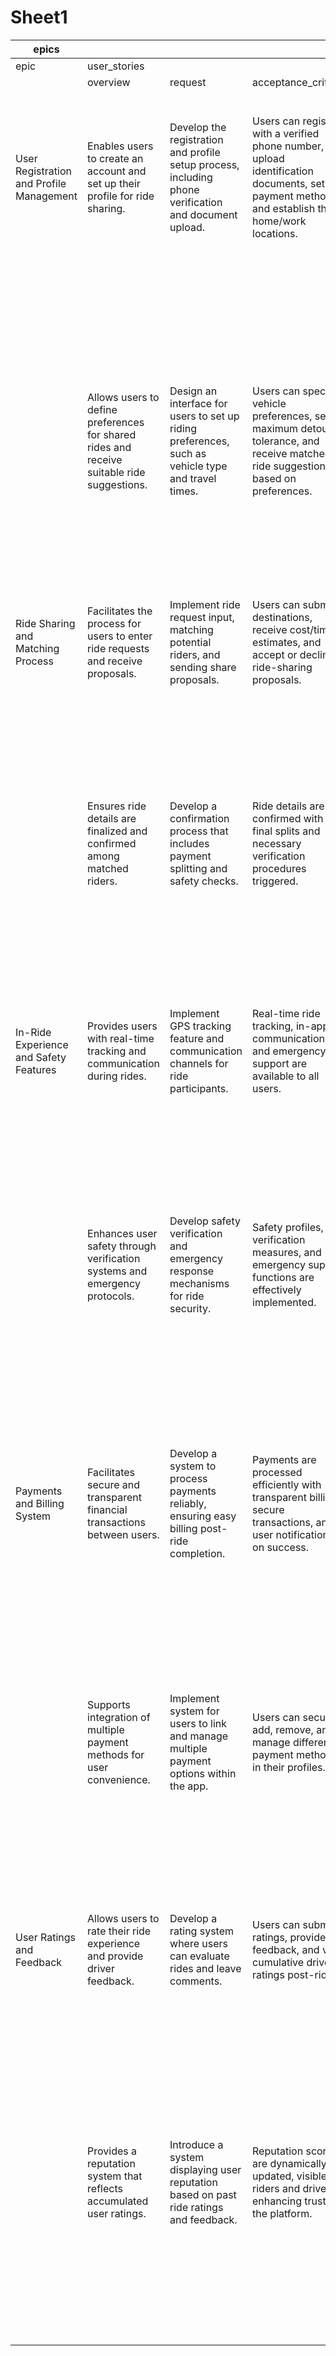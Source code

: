 # Sheet1
|epics| | | | | | | | | | | | |json_answer|
|-|-|-|-|-|-|-|-|-|-|-|-|-|-|
|epic|user_stories| | | | | | | | | | |output| |
| |overview|request|acceptance_criteria|priority|labels|tasks| | | | |output| | |
| | | | | | |task|description|priority|labels|output| | | |
|User Registration and Profile Management|Enables users to create an account and set up their profile for ride sharing.|Develop the registration and profile setup process, including phone verification and document upload.|Users can register with a verified phone number, upload identification documents, set up payment methods, and establish their home/work locations.|High|registration, profile, frontend|Implement user registration flow|Create a process for new users to sign up and verify their phone number, including uploading necessary documents.|High|frontend, verification, security| | | ||
| | | | | | |Develop backend for user profile management|Support setting, storing, and updating user profile information, including home and work locations.|High|backend, API, database| | | | |
| |Allows users to define preferences for shared rides and receive suitable ride suggestions.|Design an interface for users to set up riding preferences, such as vehicle type and travel times.|Users can specify vehicle preferences, set maximum detour tolerance, and receive matched ride suggestions based on preferences.|Medium|preferences, ride-matching, frontend|Create UI for ride preferences setup|Design the frontend for users to specify vehicle and detour preferences for personalized ride matching.|Medium|frontend, UI, UX| | | | |
| | | | | | |Develop backend logic for matching preferences|Implement algorithms that match ride requests with user-specified preferences.|High|backend, API, ride-matching| | | | |
|Ride Sharing and Matching Process|Facilitates the process for users to enter ride requests and receive proposals.|Implement ride request input, matching potential riders, and sending share proposals.|Users can submit destinations, receive cost/time estimates, and accept or decline ride-sharing proposals.|High|ride-sharing, matching, frontend|Develop ride request input UI|Design and implement the input field for users to enter ride requests and view proposals.|High|frontend, UI| | | | |
| | | | | | |Implement matching algorithm for ride proposals|Create and optimize algorithms that evaluate and generate ride-sharing proposals.|High|backend, algorithm, API| | | | |
| |Ensures ride details are finalized and confirmed among matched riders.|Develop a confirmation process that includes payment splitting and safety checks.|Ride details are confirmed with final splits and necessary verification procedures triggered.|High|ride-confirmation, payment, security|Create backend for ride confirmation|Support backend infrastructure for confirming rides, handling payment splits, and performing verification checks.|High|backend, payment, verification| | | | |
| | | | | | |Design confirmation user interface|Develop the frontend for displaying finalized ride details, costs, and verified rider info.|Medium|frontend, UI, security| | | | |
|In-Ride Experience and Safety Features|Provides users with real-time tracking and communication during rides.|Implement GPS tracking feature and communication channels for ride participants.|Real-time ride tracking, in-app communication, and emergency support are available to all users.|High|tracking, communication, frontend, backend|Implement GPS tracking and updates|Create a system for continuous GPS tracking of rides and updating user locations in real-time.|High|backend, API, location-service| | | | |
| | | | | | |Develop in-app communication feature|Design and integrate a messaging system for ride participants to communicate during transit.|Medium|frontend, communication, UI| | | | |
| |Enhances user safety through verification systems and emergency protocols.|Develop safety verification and emergency response mechanisms for ride security.|Safety profiles, verification measures, and emergency support functions are effectively implemented.|High|safety, verification, security|Implement safety verification protocols|Create backend services ensuring all riders have verified safety profiles before ride confirmation.|High|backend, security, verification| | | | |
| | | | | | |Develop emergency support integration|Build and integrate an emergency response button and system accessible to all users during rides.|High|frontend, safety, UI| | | | |
|Payments and Billing System|Facilitates secure and transparent financial transactions between users.|Develop a system to process payments reliably, ensuring easy billing post-ride completion.|Payments are processed efficiently with transparent billing, secure transactions, and user notifications on success.|High|payments, billing, backend|Design and implement payment processing gateway|Build the backend payment gateway for handling ride billings, split payments, and receiving funds securely.|High|backend, API, payments| | | | |
| | | | | | |Create user notification system for billing|Develop notifications to inform users of payment success and billing details post-ride completion.|Medium|frontend, communication, billing| | | | |
| |Supports integration of multiple payment methods for user convenience.|Implement system for users to link and manage multiple payment options within the app.|Users can securely add, remove, and manage different payment methods in their profiles.|Medium|payments, methods, frontend|Develop user interface for payment management|Design the UI where users can manage linked credit cards, bank details, and payment method preferences.|Medium|frontend, UI, payments| | | | |
| | | | | | |Implement backend for payment method management|Build backend functions to securely handle adding, updating, and removing user payment methods.|High|backend, security, payments| | | | |
|User Ratings and Feedback|Allows users to rate their ride experience and provide driver feedback.|Develop a rating system where users can evaluate rides and leave comments.|Users can submit ratings, provide feedback, and view cumulative driver ratings post-ride.|Medium|ratings, feedback, frontend|Create rating interface for rides|Design the UI for ride rating submission and feedback forms after ride completion.|Medium|frontend, UI, feedback| | | | |
| | | | | | |Implement backend for feedback storage and processing|Build server-side capabilities to store and analyze user-submitted ratings and feedback for quality improvements.|High|backend, database, feedback| | | | |
| |Provides a reputation system that reflects accumulated user ratings.|Introduce a system displaying user reputation based on past ride ratings and feedback.|Reputation scores are dynamically updated, visible to riders and drivers, enhancing trust in the platform.|Medium|reputation, ratings, system|Develop scoring logic for user reputation|Create backend algorithms to calculate and update user reputation based on received ratings.|High|backend, algorithm, reputation| | | | |
| | | | | | |Design UI elements displaying reputation|Develop frontend components showing summarized reputation scores on user profiles.|Medium|frontend, UI, reputation| | | | |
